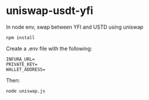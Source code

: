 # uniswap-usdt-yfi
In node env, swap between YFI and USTD using uniswap

```npm install```

Create a .env file with the following:
```
INFURA_URL=
PRIVATE_KEY=
WALLET_ADDRESS=
```

Then:

```node uniswap.js```
